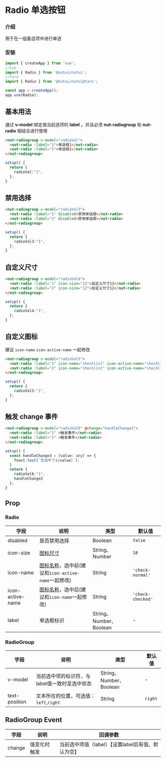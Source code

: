 # Radio 单选按钮

### 介绍

用于在一组备选项中进行单选

### 安装

``` ts
import { createApp } from 'vue';
//vue
import { Radio } from '@nutui/nutui';
//taro
import { Radio } from '@nutui/nutui@taro';

const app = createApp();
app.use(Radio);
```
## 基本用法

通过 **v-model** 绑定值当前选项的 **label** 。并且必须 **nut-radiogroup** 和 **nut-radio** 相结合进行使用

```html
<nut-radiogroup v-model="radioVal">
  <nut-radio :label="1">单选框1</nut-radio>
  <nut-radio :label="2">单选框2</nut-radio>
</nut-radiogroup>
```
```ts
setup() {
  return {
    radioVal:"1",
  };
}
```

## 禁用选择

```html
<nut-radiogroup v-model="radioVal3">
  <nut-radio :label="1" disabled>禁用单选框</nut-radio>
  <nut-radio :label="2" disabled>禁用单选框</nut-radio>
</nut-radiogroup>
```
```ts
setup() {
  return {
    radioVal3:"1",
  };
}
```

## 自定义尺寸

```html
<nut-radiogroup v-model="radioVal4">
  <nut-radio :label="1" icon-size="12">自定义尺寸12</nut-radio>
  <nut-radio :label="2" icon-size="12">自定义尺寸12</nut-radio>
</nut-radiogroup>
```
```ts
setup() {
  return {
    radioVal4:"1",
  };
}
```

## 自定义图标

建议 `icon-name` `icon-active-name` 一起修改

```html
<nut-radiogroup v-model="radioVal5">
  <nut-radio :label="1" icon-name="checklist" icon-active-name="checklist">自定义图标</nut-radio>
  <nut-radio :label="2" icon-name="checklist" icon-active-name="checklist">自定义图标</nut-radio>
</nut-radiogroup>
```
```ts
setup() {
  return {
    radioVal5:"1",
  };
}
```

## 触发 change 事件

```html
<nut-radiogroup v-model="radioVal6" @change="handleChange3">
  <nut-radio :label="1" >触发事件</nut-radio>
  <nut-radio :label="2" >触发事件</nut-radio>
</nut-radiogroup>
```
```ts
setup() {
  const handleChange3 = (value: any) => {
    Toast.text(`您选中了${value}`);
  }
  return {
    radioVal6:"1",
    handleChange3
  };
}
```

## Prop

### Radio

| 字段 | 说明 | 类型 | 默认值
|----- | ----- | ----- | ----- 
| disabled | 是否禁用选择 | Boolean | `false`
| icon-size | [图标尺寸](#/icon) | String、Number | `18`
| icon-name | [图标名称](#/icon)，选中前(建议和`icon-active-name`一起修改) | String | `'check-normal'`
| icon-active-name | [图标名称](#/icon)，选中后(建议和`icon-name`一起修改) | String | `'check-checked'`
| label | 单选框标识 | String、Number、Boolean | -

### RadioGroup

| 字段 | 说明 | 类型 | 默认值
|----- | ----- | ----- | ----- 
| v-model | 当前选中项的标识符，与label值一致时呈选中状态 | String、Number、Boolean | -
| text-position | 文本所在的位置，可选值：`left`,`right` | String | `right`

## RadioGroup Event

| 字段 | 说明 | 回调参数 
|----- | ----- | ----- 
| change | 值变化时触发 | 当前选中项值（label）【设置label后有值、默认为空】